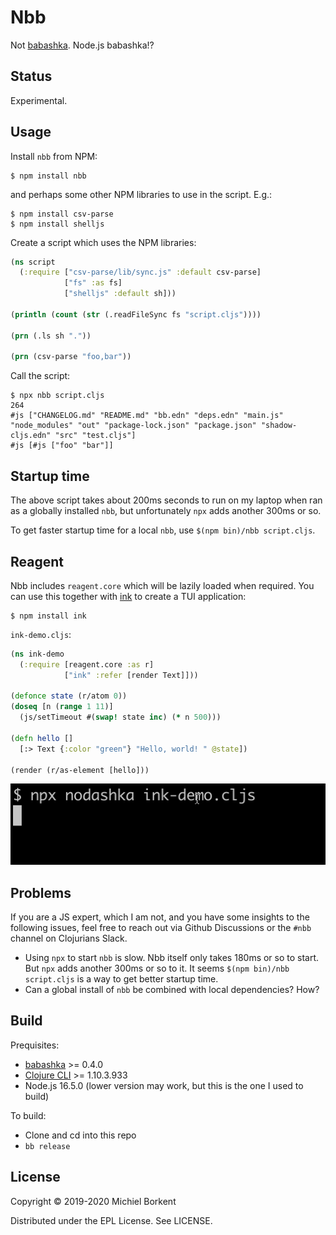 # Nbb

Not [babashka](https://babashka.org/). Node.js babashka!?

## Status

Experimental.

## Usage

Install `nbb` from NPM:

```
$ npm install nbb
```

and perhaps some other NPM libraries to use in the script. E.g.:

```
$ npm install csv-parse
$ npm install shelljs
```

Create a script which uses the NPM libraries:

``` clojure
(ns script
  (:require ["csv-parse/lib/sync.js" :default csv-parse]
            ["fs" :as fs]
            ["shelljs" :default sh]))

(println (count (str (.readFileSync fs "script.cljs"))))

(prn (.ls sh "."))

(prn (csv-parse "foo,bar"))
```

Call the script:

```
$ npx nbb script.cljs
264
#js ["CHANGELOG.md" "README.md" "bb.edn" "deps.edn" "main.js" "node_modules" "out" "package-lock.json" "package.json" "shadow-cljs.edn" "src" "test.cljs"]
#js [#js ["foo" "bar"]]
```

## Startup time

The above script takes about 200ms seconds to run on my laptop when ran as a
globally installed `nbb`, but unfortunately `npx` adds another 300ms or so.

To get faster startup time for a local `nbb`, use `$(npm bin)/nbb script.cljs`.

## Reagent

Nbb includes `reagent.core` which will be lazily loaded when required. You
can use this together with [ink](https://github.com/vadimdemedes/ink) to create
a TUI application:

```
$ npm install ink
```

`ink-demo.cljs`:
``` clojure
(ns ink-demo
  (:require [reagent.core :as r]
            ["ink" :refer [render Text]]))

(defonce state (r/atom 0))
(doseq [n (range 1 11)]
  (js/setTimeout #(swap! state inc) (* n 500)))

(defn hello []
  [:> Text {:color "green"} "Hello, world! " @state])

(render (r/as-element [hello]))
```

<img src="img/ink.gif"/>

## Problems

If you are a JS expert, which I am not, and you have some insights to the
following issues, feel free to reach out via Github Discussions or the
`#nbb` channel on Clojurians Slack.

- Using `npx` to start `nbb` is slow. Nbb itself only takes 180ms or
  so to start. But `npx` adds another 300ms or so to it. It seems `$(npm
  bin)/nbb script.cljs` is a way to get better startup time.
- Can a global install of `nbb` be combined with local dependencies? How?

## Build

Prequisites:

- [babashka](https://babashka.org/) >= 0.4.0
- [Clojure CLI](https://clojure.org/guides/getting_started#_clojure_installer_and_cli_tools) >= 1.10.3.933
- Node.js 16.5.0 (lower version may work, but this is the one I used to build)

To build:

- Clone and cd into this repo
- `bb release`

## License

Copyright © 2019-2020 Michiel Borkent

Distributed under the EPL License. See LICENSE.
